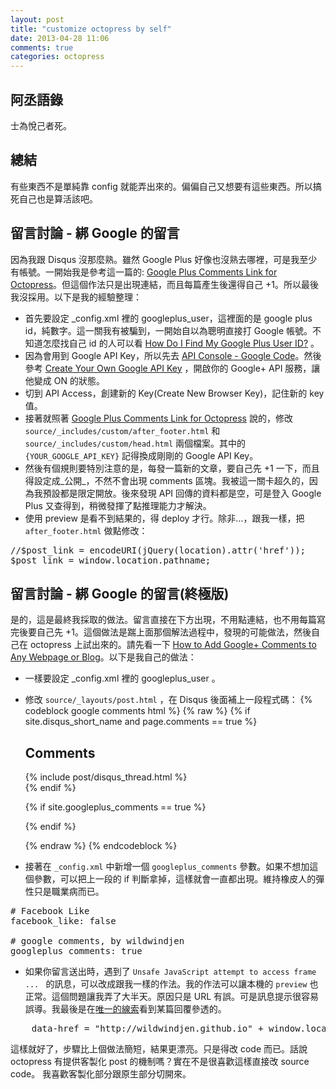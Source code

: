 ```yaml
---
layout: post
title: "customize octopress by self"
date: 2013-04-28 11:06
comments: true
categories: octopress
---
```

## 阿丞語錄
<pre>
士為悅己者死。
</pre>


## 總結
有些東西不是單純靠 config 就能弄出來的。偏偏自己又想要有這些東西。所以搞死自己也是算活該吧。


## 留言討論 - 綁 Google 的留言
因為我跟 Disqus 沒那麼熟。雖然 Google Plus 好像也沒熟去哪裡，可是我至少有帳號。一開始我是參考這一篇的: [Google Plus Comments Link for Octopress](http://blog.justin.kelly.org.au/google-plus-octopress/ "Google Plus Comments Link for Octopress")。但這個作法只是出現連結，而且每篇產生後還得自己 +1。所以最後我沒採用。以下是我的經驗整理：

+ 首先要設定 _config.xml 裡的 googleplus_user，這裡面的是 google plus id，純數字。這一關我有被騙到，一開始自以為聰明直接打 Google 帳號。不知道怎麼找自己 id 的人可以看 [How Do I Find My Google Plus User ID?](http://ansonalex.com/google-plus/how-do-i-find-my-google-plus-user-id-google/ "How Do I Find My Google Plus User ID?") 。
+ 因為會用到 Google API Key，所以先去 [API Console - Google Code](https://code.google.com/apis/console/ "API Console - Google Code")。然後參考 [Create Your Own Google API Key](http://www.designchemical.com/blog/index.php/faq/create-your-own-google-api-key/ "Create Your Own Google API Key") ，開啟你的 Google+ API 服務，讓他變成 ON 的狀態。
+ 切到 API Access，創建新的 Key(Create New Browser Key)，記住新的 key 值。
+ 接著就照著 [Google Plus Comments Link for Octopress](http://blog.justin.kelly.org.au/google-plus-octopress/ "Google Plus Comments Link for Octopress") 說的，修改 `source/_includes/custom/after_footer.html` 和 `source/_includes/custom/head.html` 兩個檔案。其中的 `{YOUR_GOOGLE_API_KEY}` 記得換成剛剛的 Google API Key。
+ 然後有個規則要特別注意的是，每發一篇新的文章，要自己先 +1 一下，而且得設定成_公開_，不然不會出現 comments 區塊。我被這一關卡超久的，因為我預設都是限定開放。後來發現 API 回傳的資料都是空，可是登入 Google Plus 又查得到，稍微發揮了點推理能力才解決。
+ 使用 preview 是看不到結果的，得 deploy 才行。除非...，跟我一樣，把 `after_footer.html` 做點修改：
<pre>
//$post_link = encodeURI(jQuery(location).attr('href'));
$post_link = window.location.pathname;
</pre>


## 留言討論 - 綁 Google 的留言(終極版)
是的，這是最終我採取的做法。留言直接在下方出現，不用點連結，也不用每篇寫完後要自己先 +1。這個做法是踹上面那個解法過程中，發現的可能做法，然後自己在 octopress 上試出來的。請先看一下 [How to Add Google+ Comments to Any Webpage or Blog](http://dashburst.com/how-to-add-google-comments-to-any-webpage-or-blog-unofficially/ "How to Add Google+ Comments to Any Webpage or Blog")。以下是我自己的做法：

+ 一樣要設定 _config.xml 裡的 googleplus_user 。
+ 修改 `source/_layouts/post.html` ，在 Disqus 後面補上一段程式碼：
{% codeblock google comments html %}
	{% raw %}
	{% if site.disqus_short_name and page.comments == true %}
	  <section>
		<h1>Comments</h1>
		<div id="disqus_thread" aria-live="polite">{% include post/disqus_thread.html %}</div>
	  </section>
	{% endif %}

	<!-- Google Comments, by wildwindjen -->
	{% if site.googleplus_comments == true %}
	  <section>
		<script src="https://apis.google.com/js/plusone.js">
		</script>
		<div class="g-comments"
			data-href=window.location
			data-width="789"
			data-first_party_property="BLOGGER"
			data-view_type="FILTERED_POSTMOD">
		</div>
	  </section>
	{% endif %}
	<!-- Google Comments end -->
	{% endraw %}
{% endcodeblock %}

+ 接著在 `_config.xml` 中新增一個 `googleplus_comments` 參數。如果不想加這個參數，可以把上一段的 if 判斷拿掉，這樣就會一直都出現。維持橡皮人的彈性只是職業病而已。
<pre>
# Facebook Like
facebook_like: false

# google comments, by wildwindjen
googleplus_comments: true
</pre>

+ 如果你留言送出時，遇到了 `Unsafe JavaScript attempt to access frame ... ` 的訊息，可以改成跟我一樣的作法。我的作法可以讓本機的 `preview` 也正常。這個問題讓我弄了大半天。原因只是 URL 有誤。可是訊息提示很容易誤導。我最後是在[唯一的線索](http://browsingthenet.blogspot.tw/2013/04/google-plus-comments-on-any-website.html "這邊")看到某篇回覆參透的。
<pre>
	data-href = "http://wildwindjen.github.io" + window.location.pathname
</pre>

這樣就好了，步驟比上個做法簡短，結果更漂亮。只是得改 code 而已。話說 octopress 有提供客製化 post 的機制嗎？實在不是很喜歡這樣直接改 source code。 我喜歡客製化部分跟原生部分切開來。